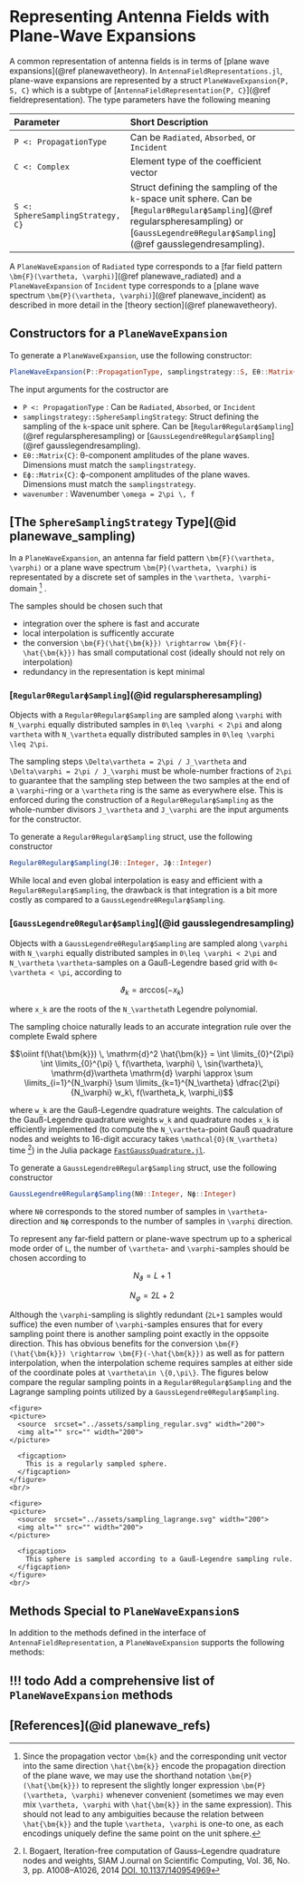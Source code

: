 # Representing Antenna Fields with Plane-Wave Expansions

A common representation of antenna fields is in terms of [plane wave expansions](@ref planewavetheory).
In `AntennaFieldRepresentations.jl`, plane-wave expansions are represented by a struct `PlaneWaveExpansion{P, S, C}` which is a subtype of [`AntennaFieldRepresentation{P, C}`](@ref fieldrepresentation).
The type parameters have the following meaning

| Parameter                                 | Short Description                                                |
| :---------------------------------------- | :--------------------------------------------------------------- |
| `P <: PropagationType`                    | Can be `Radiated`, `Absorbed`, or `Incident`                     |
| `C <: Complex`                            | Element type of the coefficient vector                           |
| `S <: SphereSamplingStrategy, C}`         | Struct defining the sampling of the ``k``-space unit sphere. Can be [`RegularθRegularϕSampling`](@ref regularspheresampling) or [`GaussLegendreθRegularϕSampling`](@ref gausslegendresampling).|

A `PlaneWaveExpansion` of `Radiated` type corresponds to a [far field pattern ``\bm{F}(\vartheta, \varphi)``](@ref planewave_radiated) and a `PlaneWaveExpansion` of `Incident` type corresponds to a [plane wave spectrum ``\bm{P}(\vartheta, \varphi)``](@ref planewave_incident) as described in more detail in the [theory section](@ref planewavetheory).

## Constructors for a `PlaneWaveExpansion`
To generate a `PlaneWaveExpansion`, use the following constructor:
```julia
PlaneWaveExpansion(P::PropagationType, samplingstrategy::S, Eθ::Matrix{C}, Eϕ::Matrix{C}, wavenumber::Number) where{S <: SphereSamplingStrategy, C}
```
The input arguments for the costructor are

- `P <: PropagationType` : Can be `Radiated`, `Absorbed`, or `Incident`
- `samplingstrategy::SphereSamplingStrategy`: Struct defining the sampling of the ``k``-space unit sphere. Can be [`RegularθRegularϕSampling`](@ref regularspheresampling) or [`GaussLegendreθRegularϕSampling`](@ref gausslegendresampling).
- `Eθ::Matrix{C}`: θ-component amplitudes of the plane waves. Dimensions must match the `samplingstrategy`.
- `Eϕ::Matrix{C}`: ϕ-component amplitudes of the plane waves. Dimensions must match the `samplingstrategy`.
- `wavenumber` : Wavenumber ``\omega = 2\pi \, f``

## [The `SphereSamplingStrategy` Type](@id planewave_sampling)

In a `PlaneWaveExpansion`, an antenna far field pattern ``\bm{F}(\vartheta, \varphi)`` or a plane wave spectrum ``\bm{P}(\vartheta, \varphi)`` is representated by a discrete set of samples in the ``\vartheta, \varphi``-domain [^1] . 

The samples should be chosen such that
- integration over the sphere is fast and accurate
- local interpolation is sufficently accurate
- the conversion  ``\bm{F}(\hat{\bm{k}}) \rightarrow \bm{F}(-\hat{\bm{k}})`` has small computational cost (ideally should not rely on interpolation)
- redundancy in the representation is kept minimal

### [`RegularθRegularϕSampling`](@id regularspheresampling)
Objects with a `RegularθRegularϕSampling` are sampled along ``\varphi`` with ``N_\varphi`` equally distributed samples  in ``0\leq \varphi < 2\pi`` and along ``vartheta`` with ``N_\vartheta`` equally distributed samples  in ``0\leq \varphi \leq 2\pi``.

The sampling steps ``\Delta\vartheta = 2\pi / J_\vartheta`` and ``\Delta\varphi = 2\pi / J_\varphi`` must be whole-number fractions of ``2\pi`` to guarantee that the sampling step between the two samples at the end of a ``\varphi``-ring or a ``\vartheta``
ring is the same as everywhere else.
This is enforced during the construction of a `RegularθRegularϕSampling` as the whole-number divisors ``J_\vartheta`` and ``J_\varphi`` are the input arguments for the constructor.

To generate a `RegularθRegularϕSampling` struct, use the following constructor
```julia
RegularθRegularϕSampling(Jθ::Integer, Jϕ::Integer)
```

While local and even global interpolation is easy and efficient with a `RegularθRegularϕSampling`, the drawback is that integration is a bit more costly as compared to a `GaussLegendreθRegularϕSampling`.

### [`GaussLegendreθRegularϕSampling`](@id gausslegendresampling)
Objects with a `GaussLegendreθRegularϕSampling` are sampled along ``\varphi`` with ``N_\varphi`` equally distributed samples  in ``0\leq \varphi < 2\pi`` and ``N_\vartheta`` ``\vartheta``-samples on a Gauß-Legendre based grid with ``0< \vartheta < \pi``, according to 
```math
\vartheta_k=\text{arccos}(-x_k)
```
where ``x_k`` are the roots of the ``N_\vartheta``th Legendre polynomial. 

The sampling choice naturally leads to an accurate integration rule over the complete Ewald sphere 
```math
\oiint f(\hat{\bm{k}}) \, \mathrm{d}^2 \hat{\bm{k}} 
= 
\int \limits_{0}^{2\pi} \int \limits_{0}^{\pi} \, f(\vartheta, \varphi) \, \sin{\vartheta}\, \mathrm{d}\vartheta
\mathrm{d} \varphi 
\approx 
\sum \limits_{i=1}^{N_\varphi} \sum \limits_{k=1}^{N_\vartheta} \dfrac{2\pi}{N_\varphi}
w_k\, f(\vartheta_k, \varphi_i)
``` 
where ``w_k`` are the Gauß-Legendre quadrature weights. The calculation of the Gauß-Legendre quadrature weights ``w_k`` and quadrature nodes ``x_k`` is efficiently implemented (to compute the ``N_\vartheta``-point Gauß quadrature nodes and weights to 16-digit accuracy takes ``\mathcal{O}(N_\vartheta)`` time [^2]) in the Julia package [`FastGaussQuadrature.jl`](https://juliaapproximation.github.io/FastGaussQuadrature.jl/stable/).

To generate a `GaussLegendreθRegularϕSampling` struct, use the following constructor
```julia
GaussLegendreθRegularϕSampling(Nθ::Integer, Nϕ::Integer)
```
where `Nθ` corresponds to the stored number of samples in ``\vartheta``-direction and `Nϕ` corresponds to the number of samples in ``\varphi``
direction.

To represent any far-field pattern or plane-wave spectrum up to a spherical mode order of ``L``, the number of ``\vartheta``- and ``\varphi``-samples should be chosen according to 
```math
N_\vartheta=L+1
```
```math
N_\varphi=2L+2
```
Although the ``\varphi``-sampling is slightly redundant (``2L+1`` samples would suffice) the even number of  ``\varphi``-samples ensures that for every sampling point there is another sampling point exactly in the oppsoite direction. This has obvious benefits for the conversion  ``\bm{F}(\hat{\bm{k}}) \rightarrow \bm{F}(-\hat{\bm{k}})`` as well as for pattern interpolation, when the interpolation scheme requires samples at either side of the coordinate poles at ``\vartheta\in \{0,\pi\}``.
The figures below compare the regular sampling points in a `RegularθRegularϕSampling` and the Lagrange sampling points utilized by a `GaussLegendreθRegularϕSampling`. 


```@raw html
<figure>
<picture>
  <source  srcset="../assets/sampling_regular.svg" width="200">
  <img alt="" src="" width="200">
</picture>

  <figcaption>
    This is a regularly sampled sphere.
  </figcaption>
</figure>
<br/>
```
```@raw html
<figure>
<picture>
  <source  srcset="../assets/sampling_lagrange.svg" width="200">
  <img alt="" src="" width="200">
</picture>

  <figcaption>
    This sphere is sampled according to a Gauß-Legendre sampling rule.
  </figcaption>
</figure>
<br/>
```

## Methods Special to `PlaneWaveExpansion`s
In addition to the methods defined in the interface of `AntennaFieldRepresentation`, a `PlaneWaveExpansion` supports the following methods:

!!! todo
    Add a comprehensive list of `PlaneWaveExpansion` methods
---

## [References](@id planewave_refs)
[^1]: Since the propagation vector ``\bm{k}`` and the corresponding unit vector into the same direction ``\hat{\bm{k}}`` encode the propagation direction of the plane wave, we may use the shorthand notation ``\bm{P}(\hat{\bm{k}})`` to represent the slightly longer expression ``\bm{P}(\vartheta, \varphi)`` whenever convenient (sometimes we may even mix ``\vartheta, \varphi`` with ``\hat{\bm{k}}`` in the same expression). 
This should not lead to any ambiguities because the relation between ``\hat{\bm{k}}`` and the tuple ``\vartheta, \varphi`` is one-to one, as each encodings uniquely define the same point on the unit sphere.

[^2]: I. Bogaert, Iteration-free computation of Gauss–Legendre quadrature nodes and weights, SIAM J.ournal on Scientific Computing, Vol. 36, No. 3, pp. A1008–A1026, 2014 [DOI. 10.1137/140954969](https://doi.org/10.1137/140954969)